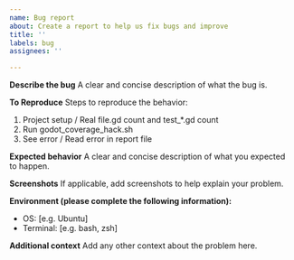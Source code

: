 ```yaml
---
name: Bug report
about: Create a report to help us fix bugs and improve
title: ''
labels: bug
assignees: ''

---
```


**Describe the bug**
A clear and concise description of what the bug is.

**To Reproduce**
Steps to reproduce the behavior:
1. Project setup / Real file.gd count and test_*.gd count
2. Run godot_coverage_hack.sh
4. See error / Read error in report file

**Expected behavior**
A clear and concise description of what you expected to happen.

**Screenshots**
If applicable, add screenshots to help explain your problem.

**Environment (please complete the following information):**
 - OS: [e.g. Ubuntu]
 - Terminal: [e.g. bash, zsh]

**Additional context**
Add any other context about the problem here.
